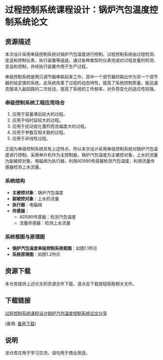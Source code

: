 # 过程控制系统课程设计：锅炉汽包温度控制系统论文

## 资源描述

本次设计采用串级控制系统对锅炉汽包温度进行控制。过程控制系统由过程检测、变送和控制仪表、执行装置等组成，通过各种类型的仪表完成对过程变量的检测、变送和控制，并经执行装置作用于生产过程。

串级控制系统是两只调节器串联起来工作，其中一个调节器的输出作为另一个调节器的给定值的系统。此系统改善了过程的动态特性，提高了系统控制质量，能迅速克服进入副回路的二次扰动，提高了系统的工作频率，对负荷变化的适应性较强。

### 串级控制系统工程应用场合

1. 应用于容量滞后较大的过程。
2. 应用于纯时延较大的过程。
3. 应用于扰动变化激烈而且幅度大的过程。
4. 应用于参数互相关联的过程。
5. 应用于非线性过程。

正因为串级控制系统具有上述特点，所以本次设计采用串级控制系统对锅炉汽包温度进行控制。采用单片机作为主控制器，锅炉汽包温度为主被控对象，上水的流量为副被控对象，电磁阀为执行器，利用AD590传感器检测汽包温度，利用流量传感器检测上水流量。

### 系统结构

- **主被控对象**：锅炉汽包温度
- **副被控对象**：上水的流量
- **执行器**：电磁阀
- **传感器**：
  - AD590传感器：检测汽包温度
  - 流量传感器：检测上水流量

### 系统框图与原理图

- **锅炉汽包温度串级控制系统框图**：如图1.1所示
- **系统原理图**：如图1.2所示

## 资源下载

本仓库提供上述论文的资源文件下载，请点击下载按钮获取相关文件。

## 下载链接
[过程控制系统课程设计锅炉汽包温度控制系统论文分享](https://pan.quark.cn/s/62a6bde50faf) 

(备用: [备用下载](https://pan.baidu.com/s/1N5bahhSYVFkx4GgwcuuDfw?pwd=1234))

## 说明

该仓库仅用于学习交流，请勿用于商业用途。
